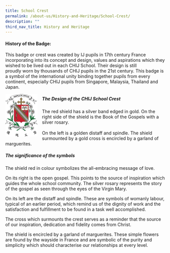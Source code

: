 ```yaml
---
title: School Crest
permalink: /about-us/History-and-Heritage/School-Crest/
description: ""
third_nav_title: History and Heritage
---
```

#### History of the Badge:

This badge or crest was created by IJ pupils in 17th century France incorporating into its concept and design, values and aspirations which they wished to be lived out in each CHIJ School. Their design is still proudly worn by thousands of CHIJ pupils in the 21st century. This badge is a symbol of the international unity binding together pupils from every continent, especially CHIJ pupils from Singapore, Malaysia, Thailand and Japan.

<img src="/images/School_Crest.jpg" style= "width: 20%; margin-right:15px;" align = "left">  

<h5> The Design of the CHIJ School Crest </h5> 

The red shield has a silver band edged in gold. On the right side of the shield is the Book of the Gospels with a silver rosary.  <br><br>
On the left is a golden distaff and spindle. The shield surmounted by a gold cross is encircled by a garland of marguerites.

<h5> The significance of the symbols </h5>

The shield red in colour symbolizes the all-embracing message of love. 

On its right is the open gospel. This points to the source of inspiration which guides the whole school community. The silver rosary represents the story of the gospel as seen through the eyes of the Virgin Mary. 

On its left are the distaff and spindle. These are symbols of womanly labour, typical of an earlier period, which remind us of the dignity of work and the satisfaction and fulfillment to be found in a task well accomplished. 

The cross which surmounts the crest serves as a reminder that the source of our inspiration, dedication and fidelity comes from Christ. 

The shield is encircled by a garland of marguerites. These simple flowers are found by the wayside in France and are symbolic of the purity and simplicity which should characterise our relationships at every level.